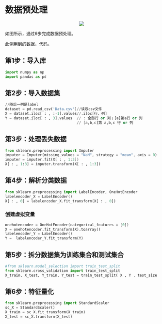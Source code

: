 # 数据预处理

<p align="center">
  <img src="https://github.com/contropist/100-Days-Of-ML-Code/blob/master/Info-graphs/Day%201.jpg">
</p>

如图所示，通过6步完成数据预处理。

此例用到的[数据](https://github.com/Avik-Jain/100-Days-Of-ML-Code/blob/master/datasets/Data.csv)，[代码](https://github.com/MLEveryday/100-Days-Of-ML-Code/blob/master/Code/Day%201_Data_Preprocessing.py)。

## 第1步：导入库
```Python
import numpy as np
import pandas as pd
```
## 第2步：导入数据集
```python
//随后一列是label
dataset = pd.read_csv('Data.csv')//读取csv文件
X = dataset.iloc[ : , :-1].values//.iloc[行，列]
Y = dataset.iloc[ : , 3].values  // : 全部行 or 列；[a]第a行 or 列
                                 // [a,b,c]第 a,b,c 行 or 列
```
## 第3步：处理丢失数据
```python
from sklearn.preprocessing import Imputer
imputer = Imputer(missing_values = "NaN", strategy = "mean", axis = 0)
imputer = imputer.fit(X[ : , 1:3])
X[ : , 1:3] = imputer.transform(X[ : , 1:3])
```
## 第4步：解析分类数据
```python
from sklearn.preprocessing import LabelEncoder, OneHotEncoder
labelencoder_X = LabelEncoder()
X[ : , 0] = labelencoder_X.fit_transform(X[ : , 0])
```
### 创建虚拟变量
```python
onehotencoder = OneHotEncoder(categorical_features = [0])
X = onehotencoder.fit_transform(X).toarray()
labelencoder_Y = LabelEncoder()
Y =  labelencoder_Y.fit_transform(Y)
```
## 第5步：拆分数据集为训练集合和测试集合
```python
#from sklearn.model_selection import train_test_split
from sklearn.cross_validation import train_test_split
X_train, X_test, Y_train, Y_test = train_test_split( X , Y , test_size = 0.2, random_state = 0)
```
## 第6步：特征量化
```python
from sklearn.preprocessing import StandardScaler
sc_X = StandardScaler()
X_train = sc_X.fit_transform(X_train)
X_test = sc_X.transform(X_test)
```
